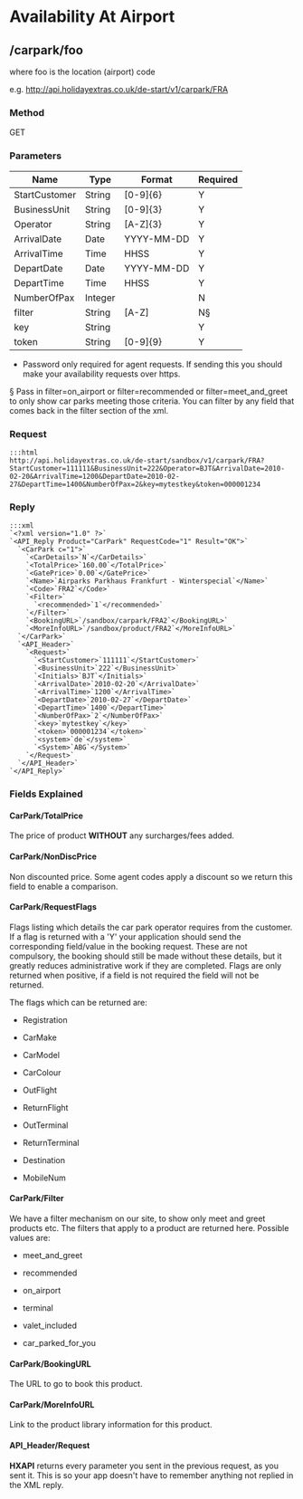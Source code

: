 # Availability At Airport








## /carpark/foo

where foo is the location (airport) code

e.g. http://api.holidayextras.co.uk/de-start/v1/carpark/FRA

### Method

GET
















### Parameters

 | Name          | Type    | Format     | Required | 
 | ----          | ----    | ------     | -------- | 
 | StartCustomer | String  | [0-9]{6}   | Y        | 
 | BusinessUnit  | String  | [0-9]{3}   | Y        | 
 | Operator      | String  | [A-Z]{3}   | Y        | 
 | ArrivalDate   | Date    | YYYY-MM-DD | Y        | 
 | ArrivalTime   | Time    | HHSS       | Y        | 
 | DepartDate    | Date    | YYYY-MM-DD | Y        | 
 | DepartTime    | Time    | HHSS       | Y        | 
 | NumberOfPax   | Integer |            | N        | 
 | filter        | String  | [A-Z]      | N§      | 
 | key           | String  |            | Y        | 
 | token         | String  | [0-9]{9}   | Y        | 

* Password only required for agent requests. If sending this you should make your availability requests over https.

§ Pass in filter=on_airport or filter=recommended or filter=meet_and_greet to only show car parks meeting those criteria. You can filter by any field that comes back in the filter section of the xml.





### Request

	:::html
	http://api.holidayextras.co.uk/de-start/sandbox/v1/carpark/FRA?StartCustomer=111111&BusinessUnit=222&Operator=BJT&ArrivalDate=2010-02-20&ArrivalTime=1200&DepartDate=2010-02-27&DepartTime=1400&NumberOfPax=2&key=mytestkey&token=000001234















### Reply

	:::xml
	`<?xml version="1.0" ?>`
	`<API_Reply Product="CarPark" RequestCode="1" Result="OK">`
	  `<CarPark c="1">`
	    `<CarDetails>`N`</CarDetails>`
	    `<TotalPrice>`160.00`</TotalPrice>`
	    `<GatePrice>`0.00`</GatePrice>`
	    `<Name>`Airparks Parkhaus Frankfurt - Winterspecial`</Name>`
	    `<Code>`FRA2`</Code>`
	    `<Filter>`
	      `<recommended>`1`</recommended>`
	    `</Filter>`
	    `<BookingURL>`/sandbox/carpark/FRA2`</BookingURL>`
	    `<MoreInfoURL>`/sandbox/product/FRA2`</MoreInfoURL>`
	  `</CarPark>`
	  `<API_Header>`
	    `<Request>`
	      `<StartCustomer>`111111`</StartCustomer>`
	      `<BusinessUnit>`222`</BusinessUnit>`
	      `<Initials>`BJT`</Initials>`
	      `<ArrivalDate>`2010-02-20`</ArrivalDate>`
	      `<ArrivalTime>`1200`</ArrivalTime>`
	      `<DepartDate>`2010-02-27`</DepartDate>`
	      `<DepartTime>`1400`</DepartTime>`
	      `<NumberOfPax>`2`</NumberOfPax>`
	      `<key>`mytestkey`</key>`
	      `<token>`000001234`</token>`
	      `<system>`de`</system>`
	      `<System>`ABG`</System>`
	    `</Request>`
	  `</API_Header>`
	`</API_Reply>`
	























### Fields Explained

#### CarPark/TotalPrice

The price of product **WITHOUT** any surcharges/fees added.

#### CarPark/NonDiscPrice

Non discounted price. Some agent codes apply a discount so we return this field to enable a comparison.

#### CarPark/RequestFlags

Flags listing which details the car park operator requires from the customer. If a flag is returned with a 'Y' your application should send the corresponding field/value in the booking request. These are not compulsory, the booking should still be made without these details, but it greatly reduces administrative work if they are completed. Flags are only returned when positive, if a field is not required the field will not be returned.

The flags which can be returned are:


*  Registration

*  CarMake

*  CarModel

*  CarColour

*  OutFlight

*  ReturnFlight

*  OutTerminal

*  ReturnTerminal

*  Destination

*  MobileNum

#### CarPark/Filter

We have a filter mechanism on our site, to show only meet and greet products etc. The filters that apply to a product are returned here. Possible values are:


*  meet_and_greet

*  recommended

*  on_airport

*  terminal

*  valet_included

*  car_parked_for_you


#### CarPark/BookingURL

The URL to go to book this product.

#### CarPark/MoreInfoURL

Link to the product library information for this product.


#### API_Header/Request

**HXAPI** returns every parameter you sent in the previous request, as you sent it. This is so your app doesn't have to remember anything not replied in the XML reply.



